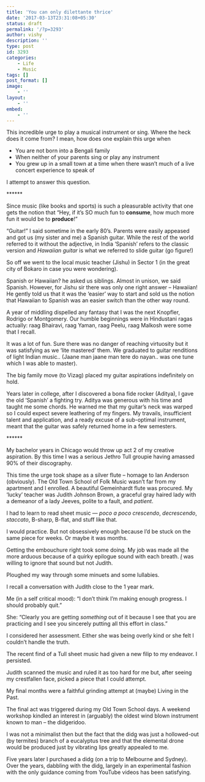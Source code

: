 ```yaml
---
title: 'You can only dilettante thrice'
date: '2017-03-13T23:31:08+05:30'
status: draft
permalink: '/?p=3293'
author: vishy
description: ''
type: post
id: 3293
categories: 
    - Life
    - Music
tags: []
post_format: []
image:
    - ''
layout:
    - ''
embed:
    - ''
---
```

This incredible urge to play a musical instrument or sing. Where the heck does it come from? I mean, how does one explain this urge when

- You are not born into a Bengali family
- When neither of your parents sing or play any instrument
- You grew up in a small town at a time when there wasn’t much of a live concert experience to speak of

I attempt to answer this question.

\*\*\*\*\*\*

Since music (like books and sports) is such a pleasurable activity that one gets the notion that “Hey, if it’s SO much fun to **consume**, how much more fun it would be to **produce**!”

“Guitar!” I said sometime in the early 80’s. Parents were easily appeased and got us (my sister and me) a Spanish guitar. While the rest of the world referred to it without the adjective, in India ‘Spanish’ refers to the classic version and *Hawaiian guitar* is what we referred to slide guitar (go figure!)

So off we went to the local music teacher (Jishu) in Sector 1 (in the great city of Bokaro in case you were wondering).

Spanish or Hawaiian? he asked us siblings. Almost in unison, we said Spanish. However, for Jishu sir there was only one right answer – Hawaiian! He gently told us that it was the ‘easier’ way to start and sold us the notion that Hawaiian to Spanish was an easier switch than the other way round.

A year of middling dispelled any fantasy that I was the next Knopfler, Rodrigo or Montgomery. Our humble beginnings were in Hindustani ragas actually: raag Bhairavi, raag Yaman, raag Peelu, raag Malkosh were some that I recall.

It was a lot of fun. Sure there was no danger of reaching virtuosity but it was satisfying as we ‘lite mastered’ them. We graduated to guitar renditions of light Indian music.. (Jaane man jaane man tere do nayan.. was one tune which I was able to master).

The big family move (to Vizag) placed my guitar aspirations indefinitely on hold.

Years later in college, after I discovered a bona fide rocker (Aditya), I gave the old ‘Spanish’ a fighting try. Aditya was generous with his time and taught me some chords. He warned me that my guitar’s neck was warped so I could expect severe leathering of my fingers. My travails, insufficient talent and application, and a ready excuse of a sub-optimal instrument, meant that the guitar was safely returned home in a few semesters.

\*\*\*\*\*\*

My bachelor years in Chicago would throw up act 2 of my creative aspiration. By this time I was a serious Jethro Tull groupie having amassed 90% of their discography.

This time the urge took shape as a silver flute – homage to Ian Anderson (obviously). The Old Town School of Folk Music wasn’t far from my apartment and I enrolled. A beautiful Gemeinhardt flute was procured. My ‘lucky’ teacher was Judith Johnson Brown, a graceful gray haired lady with a demeanor of a lady Jeeves, polite to a fault, and *patient*.

I had to learn to read sheet music — *poco a poco crescendo*, *decrescendo*, *staccato*, B-sharp, B-flat, and stuff like that.

I would practice. But not obsessively enough because I’d be stuck on the same piece for weeks. Or maybe it was months.

Getting the embouchure right took some doing. My job was made all the more arduous because of a quirky epilogue sound with each breath. <span style="text-decoration: underline;">*I*</span> was willing to ignore that sound but not Judith.

Ploughed my way through some minuets and some lullabies.

I recall a conversation with Judith close to the 1 year mark.

Me (in a self critical mood): “I don’t think I’m making enough progress. I should probably quit.”

She: “Clearly you are getting *something* out of it because I see that you are practicing and I see you sincerely putting all this effort in class.”

I considered her assessment. Either she was being overly kind or she felt I couldn’t handle the truth.

The recent find of a Tull sheet music had given a new filip to my endeavor. I persisted.

Judith scanned the music and ruled it as too hard for me but, after seeing my crestfallen face, picked a piece that I could attempt.

My final months were a faithful grinding attempt at (maybe) Living in the Past.

The final act was triggered during my Old Town School days. A weekend workshop kindled an interest in (arguably) the oldest wind blown instrument known to man – the didgeridoo.

I was not a minimalist then but the fact that the didg was just a hollowed-out (by termites) branch of a eucalyptus tree and that the elemental drone would be produced just by vibrating lips greatly appealed to me.

Five years later I purchased a didg (on a trip to Melbourne and Sydney). Over the years, dabbling with the didg, largely in an experimental fashion with the only guidance coming from YouTube videos has been satisfying.